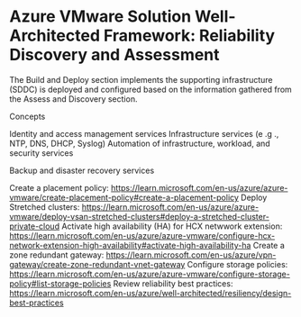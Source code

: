 # Azure VMware Solution Well-Architected Framework: Reliability Discovery and Assessment

The Build and Deploy section implements the supporting infrastructure  (SDDC) is deployed and configured based on the information gathered from the Assess and Discovery section. 

Concepts


Identity and access management services
Infrastructure services (e .g ., NTP, DNS, DHCP, Syslog)
Automation of infrastructure, workload, and security services

Backup and disaster recovery services


Create a placement policy: https://learn.microsoft.com/en-us/azure/azure-vmware/create-placement-policy#create-a-placement-policy
Deploy Stretched clusters: https://learn.microsoft.com/en-us/azure/azure-vmware/deploy-vsan-stretched-clusters#deploy-a-stretched-cluster-private-cloud
Activate high availability (HA) for HCX netwwork extension: https://learn.microsoft.com/en-us/azure/azure-vmware/configure-hcx-network-extension-high-availability#activate-high-availability-ha
Create a zone redundant gateway: https://learn.microsoft.com/en-us/azure/vpn-gateway/create-zone-redundant-vnet-gateway
Configure storage policies: https://learn.microsoft.com/en-us/azure/azure-vmware/configure-storage-policy#list-storage-policies
Review reliability best practices: https://learn.microsoft.com/en-us/azure/well-architected/resiliency/design-best-practices





